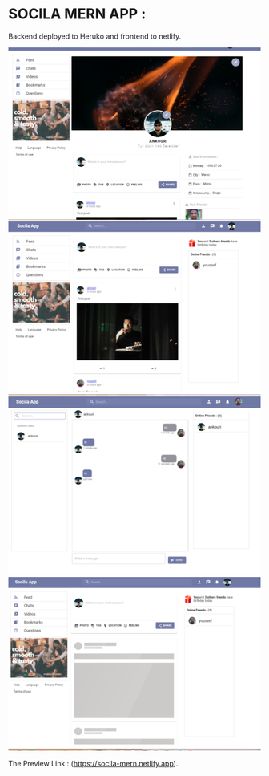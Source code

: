 # SOCILA MERN APP : 
  Backend deployed to Heruko and frontend to netlify.
  
  ![alt text](https://github.com/ankouri/socila-mern-app/blob/master/screenshots/Cadddddpture.PNG?raw=false)
  ![alt text](https://github.com/ankouri/socila-mern-app/blob/master/screenshots/Capddture.PNG?raw=false)
  ![alt text](https://github.com/ankouri/socila-mern-app/blob/master/screenshots/Capssdture.PNG?raw=false)
  ![alt text](https://github.com/ankouri/socila-mern-app/blob/master/screenshots/Captudddre.PNG?raw=false)

The Preview Link : (https://socila-mern.netlify.app).

